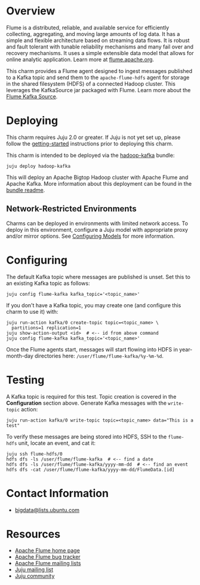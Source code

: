 # Overview

Flume is a distributed, reliable, and available service for efficiently
collecting, aggregating, and moving large amounts of log data. It has a simple
and flexible architecture based on streaming data flows. It is robust and fault
tolerant with tunable reliability mechanisms and many fail over and recovery
mechanisms. It uses a simple extensible data model that allows for online
analytic application. Learn more at [flume.apache.org](http://flume.apache.org).

This charm provides a Flume agent designed to ingest messages published to
a Kafka topic and send them to the `apache-flume-hdfs` agent for storage in
the shared filesystem (HDFS) of a connected Hadoop cluster. This leverages the
KafkaSource jar packaged with Flume. Learn more about the
[Flume Kafka Source](https://flume.apache.org/FlumeUserGuide.html#kafka-source).


# Deploying

This charm requires Juju 2.0 or greater. If Juju is not yet set up, please
follow the [getting-started][] instructions prior to deploying this charm.

This charm is intended to be deployed via the [hadoop-kafka][] bundle:

    juju deploy hadoop-kafka

This will deploy an Apache Bigtop Hadoop cluster with Apache Flume and Apache
Kafka. More information about this deployment can be found in the
[bundle readme](https://jujucharms.com/hadoop-kafka/).

## Network-Restricted Environments
Charms can be deployed in environments with limited network access. To deploy
in this environment, configure a Juju model with appropriate proxy and/or
mirror options. See [Configuring Models][] for more information.

[getting-started]: https://jujucharms.com/docs/stable/getting-started
[hadoop-kafka]: https://jujucharms.com/hadoop-kafka
[Configuring Models]: https://jujucharms.com/docs/stable/models-config


# Configuring

The default Kafka topic where messages are published is unset. Set this to
an existing Kafka topic as follows:

    juju config flume-kafka kafka_topic='<topic_name>'

If you don't have a Kafka topic, you may create one (and configure this charm
to use it) with:

    juju run-action kafka/0 create-topic topic=<topic_name> \
      partitions=1 replication=1
    juju show-action-output <id>  # <-- id from above command
    juju config flume-kafka kafka_topic='<topic_name>'

Once the Flume agents start, messages will start flowing into
HDFS in year-month-day directories here: `/user/flume/flume-kafka/%y-%m-%d`.


# Testing

A Kafka topic is required for this test. Topic creation is covered in the
**Configuration** section above. Generate Kafka messages with the `write-topic`
action:

    juju run-action kafka/0 write-topic topic=<topic_name> data="This is a test"

To verify these messages are being stored into HDFS, SSH to the `flume-hdfs`
unit, locate an event, and cat it:

    juju ssh flume-hdfs/0
    hdfs dfs -ls /user/flume/flume-kafka  # <-- find a date
    hdfs dfs -ls /user/flume/flume-kafka/yyyy-mm-dd  # <-- find an event
    hdfs dfs -cat /user/flume/flume-kafka/yyyy-mm-dd/FlumeData.[id]


# Contact Information

- <bigdata@lists.ubuntu.com>


# Resources

- [Apache Flume home page](http://flume.apache.org/)
- [Apache Flume bug tracker](https://issues.apache.org/jira/browse/flume)
- [Apache Flume mailing lists](https://flume.apache.org/mailinglists.html)
- [Juju mailing list](https://lists.ubuntu.com/mailman/listinfo/juju)
- [Juju community](https://jujucharms.com/community)
